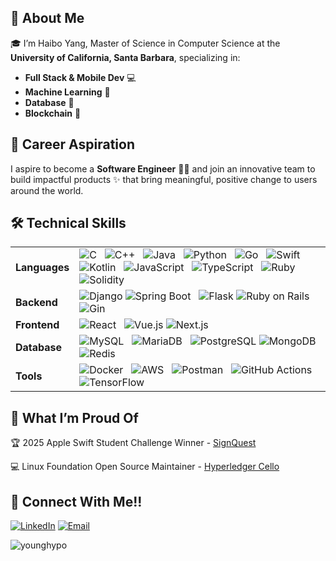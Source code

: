 ## 👋 About Me

🎓 I’m Haibo Yang, Master of Science in Computer Science at the **University of California, Santa Barbara**, specializing in:

- **Full Stack & Mobile Dev** 💻   
- **Machine Learning** 🤖
- **Database** 📀
- **Blockchain** 🧱

## 🚀 Career Aspiration

I aspire to become a **Software Engineer** 👨‍💻 and join an innovative team to build impactful products ✨ that bring meaningful, positive change to users around the world.

## 🛠️ Technical Skills

<table>
  <tr>
    <td><strong>Languages</strong></td>
    <td>
      <img src="https://img.shields.io/badge/C-A8B9CC?style=flat&logo=c&logoColor=white" alt="C" />
      <img src="https://img.shields.io/badge/C++-00599C?style=flat&logo=c%2B%2B&logoColor=white" alt="C++" />
      <img src="https://img.shields.io/badge/Java-007396?style=flat&logo=java&logoColor=white" alt="Java" />
      <img src="https://img.shields.io/badge/Python-3776AB?style=flat&logo=python&logoColor=white" alt="Python" />
      <img src="https://img.shields.io/badge/Go-00ADD8?style=flat&logo=go&logoColor=white" alt="Go" />
      <img src="https://img.shields.io/badge/Swift-FA7343?style=flat&logo=swift&logoColor=white" alt="Swift" />
      <img src="https://img.shields.io/badge/Kotlin-7F52FF?style=flat&logo=kotlin&logoColor=white" alt="Kotlin" />
      <img src="https://img.shields.io/badge/JavaScript-F7DF1E?style=flat&logo=javascript&logoColor=black" alt="JavaScript" />
      <img src="https://img.shields.io/badge/TypeScript-3178C6?style=flat&logo=typescript&logoColor=white" alt="TypeScript" />
      <img src="https://img.shields.io/badge/Ruby-CC342D?style=flat&logo=ruby&logoColor=white" alt="Ruby" />
      <img src="https://img.shields.io/badge/Solidity-363636?style=flat&logo=solidity&logoColor=white" alt="Solidity" />
    </td>
  </tr>
  <tr>
    <td><strong>Backend</strong></td>
    <td>
      <img src="https://img.shields.io/badge/Django-092E20?style=flat&logo=django&logoColor=white" alt="Django" />
      <img src="https://img.shields.io/badge/Spring_Boot-6DB33F?style=flat&logo=spring-boot&logoColor=white" alt="Spring Boot" />
      <img src="https://img.shields.io/badge/Flask-000000?style=flat&logo=flask&logoColor=white" alt="Flask" />
      <img src="https://img.shields.io/badge/Ruby_on_Rails-CC0000?style=flat&logo=ruby-on-rails&logoColor=white" alt="Ruby on Rails" />
      <img src="https://img.shields.io/badge/Gin-00ADD8?style=flat&logo=go&logoColor=white" alt="Gin" />
    </td>
  </tr>
  <tr>
    <td><strong>Frontend</strong></td>
    <td>
      <img src="https://img.shields.io/badge/React-61DAFB?style=flat&logo=react&logoColor=black" alt="React" />
      <img src="https://img.shields.io/badge/Vue.js-4FC08D?style=flat&logo=vue.js&logoColor=white" alt="Vue.js" />
      <img src="https://img.shields.io/badge/Next.js-000000?style=flat&logo=next.js&logoColor=white" alt="Next.js" />
    </td>
  </tr>
  <tr>
    <td><strong>Database</strong></td>
    <td>
      <img src="https://img.shields.io/badge/MySQL-4479A1?style=flat&logo=mysql&logoColor=white" alt="MySQL" />
      <img src="https://img.shields.io/badge/MariaDB-003545?style=flat&logo=mariadb&logoColor=white" alt="MariaDB" />
      <img src="https://img.shields.io/badge/PostgreSQL-336791?style=flat&logo=postgresql&logoColor=white" alt="PostgreSQL" />
      <img src="https://img.shields.io/badge/MongoDB-47A248?style=flat&logo=mongodb&logoColor=white" alt="MongoDB" />
      <img src="https://img.shields.io/badge/Redis-DC382D?style=flat&logo=redis&logoColor=white" alt="Redis" />
    </td>
  </tr>
  <tr>
    <td><strong>Tools</strong></td>
    <td>
      <img src="https://img.shields.io/badge/Docker-2496ED?style=flat&logo=docker&logoColor=white" alt="Docker" />
      <img src="https://img.shields.io/badge/AWS-232F3E?style=flat&logo=amazon-aws&logoColor=white" alt="AWS" />
      <img src="https://img.shields.io/badge/Postman-FF6C37?style=flat&logo=postman&logoColor=white" alt="Postman" />
      <img src="https://img.shields.io/badge/GitHub%20Actions-2088FF?style=flat&logo=github-actions&logoColor=white" alt="GitHub Actions" />
      <img src="https://img.shields.io/badge/TensorFlow-FF6F00?style=flat&logo=tensorflow&logoColor=white" alt="TensorFlow" />
    </td>
  </tr>
</table>

## 🌟 What I’m Proud Of

🏆 2025 Apple Swift Student Challenge Winner - [SignQuest](https://github.com/YoungHypo/signquest)

💻 Linux Foundation Open Source Maintainer - [Hyperledger Cello](https://github.com/hyperledger/cello)

## 🤝 Connect With Me!!

[![LinkedIn](https://img.shields.io/badge/LinkedIn-%230077B5.svg?style=for-the-badge&logo=linkedin&logoColor=white)](https://www.linkedin.com/in/haiboyang942/)
[![Email](https://img.shields.io/badge/Email-D14836?style=for-the-badge&logo=gmail&logoColor=white)](mailto:haibo942us@gmail.com)

<p align="left">
  <img  
    src="https://github-readme-stats.vercel.app/api/top-langs?username=younghypo&show_icons=true&locale=en&layout=compact" 
    alt="younghypo" 
  />
</p>


